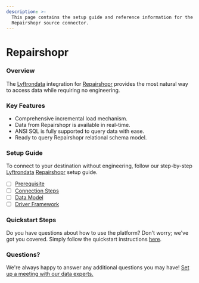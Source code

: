 ```yaml
---
description: >-
  This page contains the setup guide and reference information for the
  Repairshopr source connector.
---
```


# Repairshopr

### Overview

The [Lyftrondata](https://www.lyftrondata.com/) integration for [Repairshopr](https://www.lyftrondata.com/integration/commerce-analytics/repair-shopr/) provides the most natural way to access data while requiring no engineering.

### Key Features

* Comprehensive incremental load mechanism.
* Data from Repairshopr is available in real-time.
* ANSI SQL is fully supported to query data with ease.
* Ready to query Repairshopr relational schema model.

### Setup Guide

To connect to your destination without engineering, follow our step-by-step [Lyftrondata](https://www.lyftrondata.com/) [Repairshopr](https://www.lyftrondata.com/integration/commerce-analytics/repair-shopr/) setup guide.

* [ ] [Prerequisite](prerequisite.md)
* [ ] [Connection Steps](connection-steps.md)
* [ ] [Data Model](data-model/erd.md)
* [ ] [Driver Framework](driver-framework/)

### Quickstart Steps

Do you have questions about how to use the platform? Don't worry; we've got you covered. Simply follow the quickstart instructions [here](../../).

### Questions? <a href="#questions" id="questions"></a>

We're always happy to answer any additional questions you may have! [Set up a meeting with our data experts.](https://www.lyftrondata.com/book-a-meeting/)
